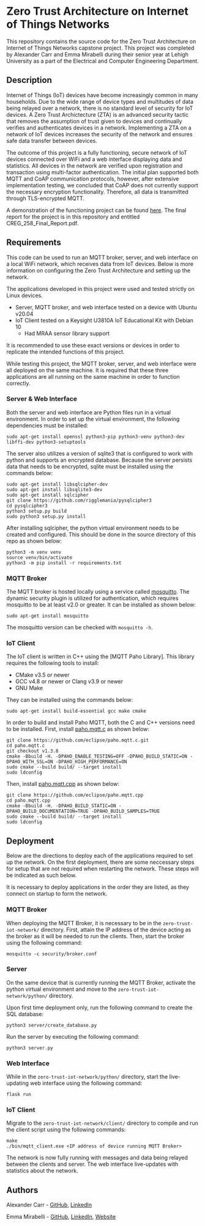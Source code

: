 # Zero Trust Architecture on Internet of Things Networks

This repository contains the source code for the Zero Trust Architecture on Internet of Things Networks capstone project.  This project was completed by Alexander Carr and Emma Mirabelli during their senior year at Lehigh University as a part of the Electrical and Computer Engineering Department.

## Description

Internet of Things (IoT) devices have become increasingly common in many households.  Due to the wide range of device types and multitudes of data being relayed over a network, there is no standard level of security for IoT devices.  A Zero Trust Archictecture (ZTA) is an advanced security tactic that removes the assumption of trust given to devices and continually verifies and authenticates devices in a network.  Implementing a ZTA on a network of IoT devices increases the security of the network and ensures safe data transfer between devices.

The outcome of this project is a fully functioning, secure network of IoT devices connected over WiFi and a web interface displaying data and statistics.  All devices in the network are verified upon registration and transaction using multi-factor authentication.  The initial plan supported both MQTT and CoAP communication protocols, however, after extensive implementation testing, we concluded that CoAP does not currently support the necessary encryption functionality.  Therefore, all data is transmitted through TLS-encrypted MQTT.

A demonstration of the functioning project can be found [here](https://www.youtube.com/watch?v=nJFPdWGKYn4).
The final report for the project is in this repository and entitled CREG_258_Final_Report.pdf.
 
## Requirements

This code can be used to run an MQTT broker, server, and web interface on a local WiFi network, which receives data from IoT devices.  Below is more information on configuring the Zero Trust Architecture and setting up the network.

The applications developed in this project were used and tested strictly on Linux devices.

* Server, MQTT broker, and web interface tested on a device with Ubuntu v20.04
* IoT Client tested on a Keysight U3810A IoT Educational Kit with Debian 10
  * Had MRAA sensor library support

It is recommended to use these exact versions or devices in order to replicate the intended functions of this project.

While testing this project, the MQTT broker, server, and web interface were all deployed on the same machine.  It is required that these three applications are all running on the same machine in order to function correctly.

### Server & Web Interface

Both the server and web interface are Python files run in a virtual environment.  In order to set up the virtual environment, the following dependencies must be installed:

```
sudo apt-get install openssl python3-pip python3-venv python3-dev libffi-dev python3-setuptools
```

The server also utilizes a version of sqlite3 that is configured to work with python and supports an encrypted database.  Because the server persists data that needs to be encrypted, sqlite must be installed using the commands below:

```
sudo apt-get install libsqlcipher-dev
sudo apt-get install libsqlite3-dev
sudo apt-get install sqlcipher
git clone https://github.com/rigglemania/pysqlcipher3
cd pysqlcipher3
python3 setup.py build
sudo python3 setup.py install
```

After installing sqlcipher, the python virtual environment needs to be created and configured.  This should be done in the source directory of this repo as shown below:

```
python3 -m venv venv
source venv/bin/activate
python3 -m pip install -r requirements.txt
```

### MQTT Broker

The MQTT broker is hosted locally using a service called [mosquitto](https://mosquitto.org/).  The dynamic security plugin is utilized for authentication, which requires mosquitto to be at least v2.0 or greater.  It can be installed as shown below:

```
sudo apt-get install mosquitto
```

The mosquitto version can be checked with ```mosquitto -h```.

### IoT Client

The IoT client is written in C++ using the [MQTT Paho Library].  This library requires the following tools to install:

* CMake v3.5 or newer
* GCC v4.8 or newer or Clang v3.9 or newer
* GNU Make

They can be installed using the commands below:

```
sudo apt-get install build-essential gcc make cmake
```

In order to build and install Paho MQTT, both the C and C++ versions need to be installed.  First, install [paho.mqtt.c](https://github.com/eclipse/paho.mqtt.c) as shown below:

```
git clone https://github.com/eclipse/paho.mqtt.c.git
cd paho.mqtt.c
git checkout v1.3.8
cmake -Bbuild -H. -DPAHO_ENABLE_TESTING=OFF -DPAHO_BUILD_STATIC=ON -DPAHO_WITH_SSL=ON -DPAHO_HIGH_PERFORMANCE=ON
sudo cmake --build build/ --target install
sudo ldconfig
```

Then, install [paho.mqtt.cpp]() as shown below:

```
git clone https://github.com/eclipse/paho.mqtt.cpp
cd paho.mqtt.cpp
cmake -Bbuild -H. -DPAHO_BUILD_STATIC=ON -DPAHO_BUILD_DOCUMENTATION=TRUE -DPAHO_BUILD_SAMPLES=TRUE
sudo cmake --build build/ --target install
sudo ldconfig
```

## Deployment

Below are the directions to deploy each of the applications required to set up the network.  On the first deployment, there are some neccessary steps for setup that are not required when restarting the network.  These steps will be indicated as such below.

It is necessary to deploy applications in the order they are listed, as they connect on startup to form the network.

### MQTT Broker

When deploying the MQTT Broker, it is necessary to be in the ```zero-trust-iot-network/``` directory.  First, attain the IP address of the device acting as the broker as it will be needed to run the clients. Then, start the broker using the following command:

```
mosquitto -c security/broker.conf
```

### Server

On the same device that is currently running the MQTT Broker, activate the python virtual environment and move to the ```zero-trust-iot-network/python/``` directory.

Upon first time deployment only, run the following command to create the SQL database:

```
python3 server/create_database.py
```

Run the server by executing the following command:

```
python3 server.py
```

### Web Interface

While in the ```zero-trust-iot-network/python/``` directory, start the live-updating web interface using the following command:

```
flask run
```

### IoT Client

Migrate to the ```zero-trust-iot-network/client/``` directory to compile and run the client script using the following commands:

```
make
./bin/mqtt_client.exe <IP address of device running MQTT Broker>
```

The network is now fully running with messages and data being relayed between the clients and server. The web interface live-updates with statistics about the network.
## Authors

Alexander Carr - [GitHub](https://github.com/JAlexanderCarr/), [LinkedIn](https://www.linkedin.com/in/jalexandercarr/)

Emma Mirabelli - [GitHub](https://github.com/emm422/), [LinkedIn](https://www.linkedin.com/in/emmamirabelli/), [Website](https://emmamirabelli.com/)

